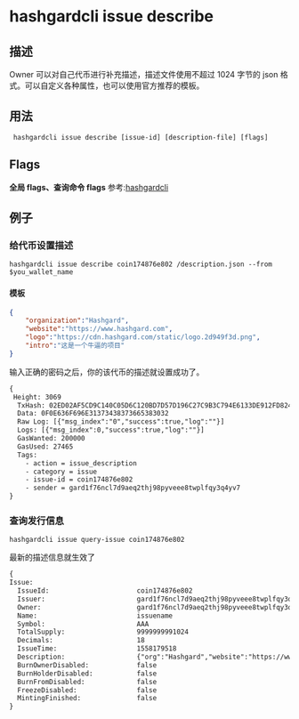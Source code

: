 # hashgardcli issue describe

## 描述
Owner 可以对自己代币进行补充描述，描述文件使用不超过 1024 字节的 json 格式。可以自定义各种属性，也可以使用官方推荐的模板。
## 用法
```shell
 hashgardcli issue describe [issue-id] [description-file] [flags]
```
## Flags

**全局 flags、查询命令 flags** 参考:[hashgardcli](../README.md)

## 例子
### 给代币设置描述
```shell
hashgardcli issue describe coin174876e802 /description.json --from $you_wallet_name
```
#### 模板
```json
{
    "organization":"Hashgard",
    "website":"https://www.hashgard.com",
    "logo":"https://cdn.hashgard.com/static/logo.2d949f3d.png",
    "intro":"这是一个牛逼的项目"
}
```
输入正确的密码之后，你的该代币的描述就设置成功了。
```txt
{
 Height: 3069
  TxHash: 02ED02AF5CD9C140C05D6C120BD7D57D196C27C9B3C794E6133DE912FD8243C1
  Data: 0F0E636F696E31373438373665383032
  Raw Log: [{"msg_index":"0","success":true,"log":""}]
  Logs: [{"msg_index":0,"success":true,"log":""}]
  GasWanted: 200000
  GasUsed: 27465
  Tags:
    - action = issue_description
    - category = issue
    - issue-id = coin174876e802
    - sender = gard1f76ncl7d9aeq2thj98pyveee8twplfqy3q4yv7
}
```
### 查询发行信息
```shell
hashgardcli issue query-issue coin174876e802
```
最新的描述信息就生效了
```txt
{
Issue:
  IssueId:          			coin174876e802
  Issuer:           			gard1f76ncl7d9aeq2thj98pyveee8twplfqy3q4yv7
  Owner:           				gard1f76ncl7d9aeq2thj98pyveee8twplfqy3q4yv7
  Name:             			issuename
  Symbol:    	    			AAA
  TotalSupply:      			9999999991024
  Decimals:         			18
  IssueTime:					1558179518
  Description:	    			{"org":"Hashgard","website":"https://www.hashgard.com","logo":"https://cdn.hashgard.com/static/logo.2d949f3d.png","intro":"This is a description of the project"}
  BurnOwnerDisabled:  			false
  BurnHolderDisabled:  			false
  BurnFromDisabled:  			false
  FreezeDisabled:  				false
  MintingFinished:  			false
}
```
